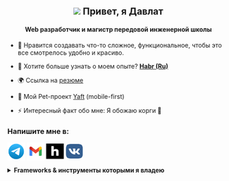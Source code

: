 <h2 align="center"><img src="https://media.giphy.com/media/hvRJCLFzcasrR4ia7z/giphy.gif" width="3%"> Привет, я <a>Давлат</a> </h2>
<h4 align="center">Web разработчик и магистр передовой инженерной школы</h4>

- 🌱 Нравится создавать что-то сложное, функциональное, чтобы это все смотрелось удобно и красиво.

- 📄 Хотите больше узнать о моем опыте? [**Habr (Ru)**](https://career.habr.com/dazzv_me)

- 🌍 Ссылка на <a href="https://drive.google.com/file/d/1_0FjWwLPqRuRiqjV2jrZvPWH1A76_VoV/view?usp=sharing" target="blank">резюме</a>

- 🔭 Мой Pet-проект <a href="https://yaft.netlify.app/" target="blank">Yaft</a> (mobile-first)
  
- ⚡ Интересный факт обо мне: Я обожаю корги &#128062;

### Напишите мне в:
<p align="left">
  <a href="https://t.me/dazzv_me" target="blank"><img align="center" src="./icon/tg.svg" alt="tg" height="40" width="40" /></a>
  <a href="https://mail.google.com/mail/u/0/?fs=1&tf=cm&source=mailto&to=davlat.azizov.4712@gmail.com" target="blank"><img align="center" src="./icon/gmail.svg" alt="habr" height="40" width="40" /></a>
  <a href="https://career.habr.com/dazzv_me" target="blank"><img align="center" src="./icon/habr.svg" alt="habr" height="35" width="40" /></a>
  <a href="https://vk.com/dazzv_me" target="blank"><img align="center" src="./icon/vk.svg" alt="vk" height="35" width="40" /></a>
</p>

<details>
  <summary><b>Frameworks & инструменты которыми я владею</b></summary>
   <img src="./icon/js.svg" alt="a" height="40" width="40" />
   <img src="./icon/vue.svg" alt="a" height="40" width="40" />
   <img src="./icon/vuex.svg" alt="a" height="40" width="40" />
   <img src="./icon/webpack.svg" alt="a" height="40" width="40" />
   <img src="./icon/node.svg" alt="a" height="40" width="40" />
   <img src="./icon/git.svg" alt="a" height="40" width="40" />
   <img src="./icon/vite.svg" alt="a" height="35" width="40" />
   <img src="./icon/react.svg" alt="a" height="40" width="40" />
   <img src="./icon/figma.svg" alt="a" height="40" width="40" />
   <img src="./icon/tailwind.svg" alt="a" height="40" width="40" />
   <img src="./icon/scss.svg" alt="a" height="40" width="40" />
   <img src="./icon/pwa.svg" alt="a" height="40" width="40" />
   <img src="./icon/pixi.svg" alt="a" height="40" width="40" />
   <img src="./icon/ws.svg" alt="a" height="40" width="40" />
   <img src="./icon/python.svg" alt="a" height="40" width="40" />
   <img src="./icon/mysql.svg" alt="a" height="40" width="40" />
   <img src="./icon/postman.svg" alt="a" height="40" width="40" />
</details>
